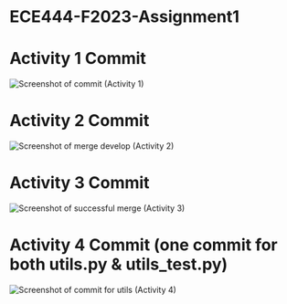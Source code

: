 # ECE444-F2023-Assignment1

# Activity 1 Commit
![Screenshot of commit (Activity 1)](https://github.com/SamirMehdiHossain/ECE444-F2023-Assignment1/assets/144952211/8c92de92-4824-4666-85cd-4913c261f049)

# Activity 2 Commit
![Screenshot of merge develop (Activity 2)](https://github.com/SamirMehdiHossain/ECE444-F2023-Assignment1/assets/144952211/3f4514b2-4938-4bfd-a60c-1fd044026cbd)

# Activity 3 Commit
![Screenshot of successful merge (Activity 3)](https://github.com/SamirMehdiHossain/ECE444-F2023-Assignment1/assets/144952211/009cafc7-8eec-4afa-9bbd-209bb1b47b8d)

# Activity 4 Commit (one commit for both utils.py & utils_test.py)
![Screenshot of commit for utils (Activity 4)](https://github.com/SamirMehdiHossain/ECE444-F2023-Assignment1/assets/144952211/7571cee1-1a60-42cc-9392-878dda09bc91)
